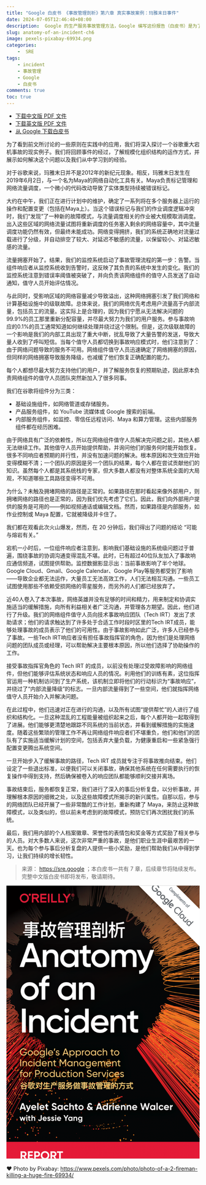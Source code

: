 ```yaml
---
title: "Google 白皮书 《事故管理剖析》第六章 真实事故案例：玛雅末日事件"
date: 2024-07-05T12:46:48+08:00
description:  Google 的生产服务事故管理方法，Google 编写这份报告（白皮书）是为了分享&总结一份：技术事故响应实践的指南。
slug: anatomy-of-an-incident-ch6
image: pexels-pixabay-69934.png
categories:
    -  SRE
tags:
    - incident
    - 事故管理
    - Google
    - 白皮书
comments: true
toc: true
---
```


* [下载中文版 PDF 文件](/wp/anatomy-of-an-incident-cn.pdf)
* [下载英文版 PDF 文件](/wp/anatomy-of-an-incident.pdf)
* [从 Google 下载白皮书](https://sre.google/resources/practices-and-processes/anatomy-of-an-incident/)

为了看到前文所讨论的一些原则在实践中的应用，我们将深入探讨一个谷歌重大宕机事故的现实例子。我们将回顾事件的经过，了解规模化组织结构的运作方式，并展示如何解决这个问题以及我们从中学习到的经验。

对于谷歌来说，玛雅末日并不是2012年的新纪元现象。相反，玛雅末日发生在2019年6月2日，与一个名为Maya的网络自动化工具有关。Maya负责标记管理和网络流量调度，一个微小的代码改动导致了实体类型持续被错误标记。

大约在中午，我们正在进行计划中的维护，确定了一系列将在多个服务器上运行的操作和配置变更（包括在Maya上）。当这个错误标记与我们的作业调度逻辑冲突时，我们“发现”了一种新的故障模式，与流量调度相关的作业被大规模取消调度。出入这些区域的网络流量试图将重新调度的任务塞入剩余的网络容量中，其中流量调度功能仍然有效，但最终未能成功。网络变得拥挤，我们的系统正确地对流量过载进行了分级，并自动排空了较大、对延迟不敏感的流量，以保留较小、对延迟敏感的流量。

流量拥塞开始了。结果，我们的监控系统启动了事故管理流程的第一步：告警。当组件响应者从监控系统收到告警时，这反映了其负责的系统中发生的变化。我们的监控系统注意到错误率阈值被突破了，并向负责该网络组件的值守人员发送了自动通知，值守人员开始评估情况。

与此同时，受影响区域的网络容量减少导致溢出，这种网络拥塞引发了我们网络和计算基础设施中的级联故障。总体来说，我们的网络优先考虑用户流量高于内部流量，包括员工的流量。这实际上是合理的，因为我们宁愿从无法解决问题的99.9%的员工那里重新分配容量，并尽最大努力为我们的用户服务。参与事故响应的0.1%的员工通常知道如何继续处理并绕过这个限制。但是，这次级联故障的一个影响是我们的内部工具出现了重大中断，扰乱导致了大量告警的发送，导致大量人收到了呼叫短信。当每个值守人员都切换到事故响应模式时，他们注意到了：由于网络问题导致的服务不可用。网络组件值守人员迅速确定了网络拥塞的原因，但同样的网络拥塞导致服务降级，也减缓了他们恢复正确配置的能力。

每个人都想尽最大努力支持他们的用户，并了解服务恢复的预期轨迹，因此原本负责网络组件的值守人员团队突然新加入了很多同事。

我们在谷歌将组件分为三类：

* 基础设施组件，如网络管道或存储服务。
* 产品服务组件，如 YouTube 流媒体或 Google 搜索的前端。
* 内部服务组件，如监控、零信任远程访问、Maya 和算力管理。这些内部服务组件都在经历困难。

由于网络具有广泛的依赖性，所以在网络组件值守人员解决完问题之前，其他人都无法继续工作。其他值守人员开始提供帮助，并询问他们的服务何时能开始恢复。很多不同响应者预期的并行性，并没有加速问题的解决。根本原因和次生效应开始变得模糊不清；一个团队的原因是另一个团队的结果，每个人都在尝试贡献他们的知识。虽然每个人都是其系统栈的专家，但大多数人都没有对整体系统全面的大局观，不知道哪些工具路径变得不可用。

为什么？未触及拥堵网络的路径是正常的。如果路径在那时看起来像外部用户，则拥堵网络的路径也是正常的，因为我们优先考虑了它们。因此，我们向外部用户提供的服务是可用的——例如视频通话或编辑文档。然而，如果路径是内部服务，如作业控制或 Maya 配置，它就被降级并卡住了。

我们都在观看此次火山爆发，然而，在 20 分钟后，我们得出了问题的结论 “可能与熔岩有关。”

宕机一小时后，一位组件响应者注意到，影响我们基础设施的系统级问题过于普遍，围绕事故的协调沟通变得混乱不堪。此时，已有超过40位队友加入了事故响应通信频道，试图提供帮助。监控数据影显示出：当前事故影响了半个地球。Google Cloud、Gmail、Google Calendar、Google Play等服务都受到了影响——导致企业都无法运作，大量员工无法高效工作，人们无法相互沟通。一些员工试图使用那些不依赖受损网络的零星服务，而另外的人们都已经放弃了。

近40人卷入了本次事故，网络英雄并没有足够的时间和精力，用来制定和协调实施适当的缓解措施，向所有利益相关者广泛沟通，并管理各方期望。因此，他们进行了升级。我们的网络组件值守人员向技术事故响应团队（Tech IRT）发出了求助请求；他们的请求触达到了许多处于合适工作时段时区里的Tech IRT成员，能够处理事故的成员表示了他们的可用性。由于事故影响如此广泛，许多人已经参与了事故。一些Tech IRT响应者没有担任事故指挥官的角色，因为他们是处理网络问题的团队成员或经理，可以帮助解决主要根本原因，所以他们选择了协助操作的工作。

接受事故指挥官角色的 Tech IRT 的成员，以前没有处理过受故障影响的网络组件，但他们能够评估系统状态和响应人员的情况。利用他们的训练有素，这位指挥官运用一种机制访问到了生产系统，该机制立即将他们的行动标识为“事故响应”，并绕过了“内部流量降级”的标志。一旦内部流量得到了一些空间，他们就指挥网络值守人员开始介入并解决问题。

在此过程中，他们迅速对正在进行的沟通，以及所有试图“提供帮忙”的人进行了组织和结构化。一旦这种混乱的工程能量被组织起来之后，每个人都开始一起取得到了进展。他们能够更清楚地跟踪不同系统的当前状态，并看到缓解措施的实施速度。随着这些繁琐的管理工作不再让网络组件响应者们不堪重负，他们和他们的团队有了实施适当缓解计划的空间，包括丢弃大量负载，为健康重启和一些紧急强行配置变更腾出系统空间。

一旦开始步入了缓解事故的路径，Tech IRT 成员就专注于将事故推向结束。他们设定了一些退出标准，以便我们可以关闭事故，确保其他系统在任何需要执行的恢复操作中得到支持，然后确保被卷入的响应团队都能够顺利交接并离场。

事故结束后，服务都恢复正常，我们进行了深入的事后分析复盘，以分析事故，并理解根本原因的细微之处，以及这些故障模式所揭示的新兴属性。自那以后，参与的网络团队已经开展了一些非常酷的工作计划，重新构建了 Maya，来防止这种故障模式，以及类似的，但以前未考虑到的故障模式，预防它们再次困扰我们的系统。

最后，我们用内部的个人档案徽章、荣誉性的表情包和奖金等方式奖励了相关参与的人员。对大多数人来说，这次非常严重的事故，是他们职业生涯中最艰苦的一天。也为每个参与事后分析复盘的人提供一些小奖励，是他们帮助我们从中得到学习，让我们持续的增长韧性。

> 来源： <https://sre.google> ；本白皮书一共有 7 章，后续章节将陆续发布。完整中文版白皮书即将发布，敬请期待。

![cover](/img/anatomy-of-an-incident.png)

❤️ Photo by Pixabay: <https://www.pexels.com/photo/photo-of-a-2-fireman-killing-a-huge-fire-69934/>
